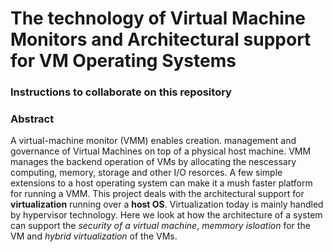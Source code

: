 # The technology of Virtual Machine Monitors and Architectural support for VM Operating Systems

### Instructions to collaborate on this repository


### Abstract

A virtual-machine monitor (VMM) enables creation. management and governance of Virtual Machines on top of a physical host machine. VMM manages the backend operation of VMs by allocating the nescessary computing, memory, storage and other I/O resorces. A few simple extensions to a host operating system can make it a mush faster platform for running a VMM.
This project deals with the architectural support for  **virtualization** running over a **host OS**. Virtualization today is mainly handled by hypervisor technology. Here we look at how the architecture of a system can support the *security of a virtual machine*, *memmory isloation* for the VM and *hybrid virtualization* of the VMs.
